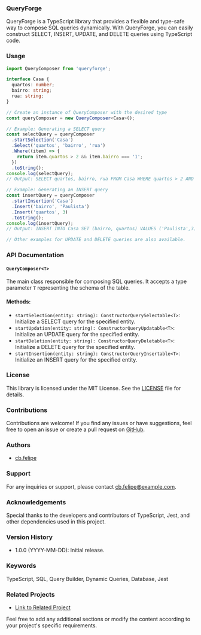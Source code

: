 ### QueryForge

QueryForge is a TypeScript library that provides a flexible and type-safe way to compose SQL queries dynamically. With QueryForge, you can easily construct SELECT, INSERT, UPDATE, and DELETE queries using TypeScript code.

### Usage

```typescript
import QueryComposer from 'queryforge';

interface Casa {
  quartos: number;
  bairro: string;
  rua: string;
}

// Create an instance of QueryComposer with the desired type
const queryComposer = new QueryComposer<Casa>();

// Example: Generating a SELECT query
const selectQuery = queryComposer
  .startSelection('Casa')
  .Select('quartos', 'bairro', 'rua')
  .Where((item) => {
    return item.quartos > 2 && item.bairro === '1';
  })
  .toString();
console.log(selectQuery);
// Output: SELECT quartos, bairro, rua FROM Casa WHERE quartos > 2 AND bairro = '1';

// Example: Generating an INSERT query
const insertQuery = queryComposer
  .startInsertion('Casa')
  .Insert('bairro', 'Paulista')
  .Insert('quartos', 3)
  .toString();
console.log(insertQuery);
// Output: INSERT INTO Casa SET (bairro, quartos) VALUES ('Paulista',3);

// Other examples for UPDATE and DELETE queries are also available.
```

### API Documentation

#### `QueryComposer<T>`

The main class responsible for composing SQL queries. It accepts a type parameter `T` representing the schema of the table.

#### Methods:

- `startSelection(entity: string): ConstructorQuerySelectable<T>`: Initialize a SELECT query for the specified entity.
- `startUpdation(entity: string): ConstructorQueryUpdatable<T>`: Initialize an UPDATE query for the specified entity.
- `startDeletion(entity: string): ConstructorQueryDeletable<T>`: Initialize a DELETE query for the specified entity.
- `startInsertion(entity: string): ConstructorQueryInsertable<T>`: Initialize an INSERT query for the specified entity.

### License

This library is licensed under the MIT License. See the [LICENSE](LICENSE) file for details.

### Contributions

Contributions are welcome! If you find any issues or have suggestions, feel free to open an issue or create a pull request on [GitHub](https://github.com/felpereira/queryforge).

### Authors

- [cb.felipe](https://github.com/felpereira)

### Support

For any inquiries or support, please contact [cb.felipe@example.com](mailto:cb.felipe@example.com).

### Acknowledgements

Special thanks to the developers and contributors of TypeScript, Jest, and other dependencies used in this project.

### Version History

- 1.0.0 (YYYY-MM-DD): Initial release.

### Keywords

TypeScript, SQL, Query Builder, Dynamic Queries, Database, Jest

### Related Projects

- [Link to Related Project](https://github.com/felpereira/QueryForge)

Feel free to add any additional sections or modify the content according to your project's specific requirements.
